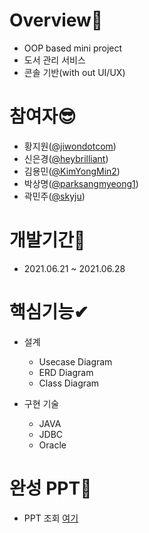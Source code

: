 # Overview🙌
- OOP based mini project
- 도서 관리 서비스
- 콘솔 기반(with out UI/UX)

# 참여자😎
- 황지원([@jiwondotcom](https://github.com/jiwondotcom))
- 신은경([@heybrilliant](https://github.com/heybrilliant))
- 김용민([@KimYongMin2](https://github.com/KimYongMin2))
- 박상명([@parksangmyeong1](https://github.com/parksangmyeong1))
- 곽민주([@skyju](https://github.com/skyju))

# 개발기간👀
- 2021.06.21 ~ 2021.06.28

# 핵심기능✔
* 설계
  - Usecase Diagram
  - ERD Diagram
  - Class Diagram

* 구현 기술
  - JAVA
  - JDBC
  - Oracle

# 완성 PPT📙
+ PPT 조회 [여기](https://docs.google.com/presentation/d/1SXyDnyQgXCsvxtBKe6qt0Q84MWUqOsxCx2qsq6qyj7U/edit#slide=id.ge2642960bc_2_23)
